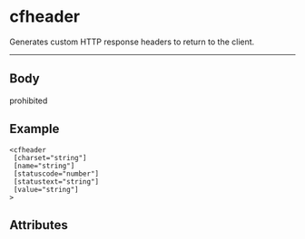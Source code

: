 # cfheader


Generates custom HTTP response headers to return to the client.

---
## Body
prohibited

## Example
```
<cfheader
 [charset="string"]
 [name="string"]
 [statuscode="number"]
 [statustext="string"]
 [value="string"]
>
```
## Attributes
